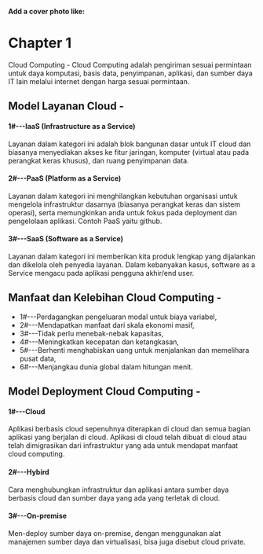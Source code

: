 **Add a cover photo like:**


# Chapter 1

Cloud Computing - Cloud Computing adalah pengiriman sesuai permintaan untuk daya komputasi, basis data, penyimpanan, aplikasi, dan sumber daya IT lain melalui internet dengan harga sesuai permintaan.

## Model Layanan Cloud - 
#### 1#---IaaS (Infrastructure as a Service)
  Layanan dalam kategori ini adalah blok bangunan dasar untuk IT cloud dan biasanya menyediakan akses ke fitur jaringan, komputer (virtual atau pada perangkat keras khusus), dan ruang penyimpanan data.
#### 2#---PaaS (Platform as a Service)
  Layanan dalam kategori ini menghilangkan kebutuhan organisasi untuk mengelola infrastruktur dasarnya (biasanya perangkat keras dan sistem operasi), serta memungkinkan anda untuk fokus pada deployment dan pengelolaan aplikasi. Contoh PaaS yaitu github.
#### 3#---SaaS (Software as a Service)
  Layanan dalam kategori ini memberikan kita produk lengkap yang dijalankan dan dikelola oleh penyedia layanan. Dalam kebanyakan kasus, software as a Service mengacu pada aplikasi pengguna akhir/end user.

## Manfaat dan Kelebihan Cloud Computing - 
- 1#---Perdagangkan pengeluaran modal untuk biaya variabel, 
- 2#---Mendapatkan manfaat dari skala ekonomi masif, 
- 3#---Tidak perlu menebak-nebak kapasitas, 
- 4#---Meningkatkan kecepatan dan ketangkasan, 
- 5#---Berhenti menghabiskan uang untuk menjalankan dan memelihara pusat data, 
- 6#---Menjangkau dunia global dalam hitungan menit.

## Model Deployment Cloud Computing - 
#### 1#---Cloud
Aplikasi berbasis cloud sepenuhnya diterapkan di cloud dan semua bagian aplikasi yang berjalan di cloud. Aplikasi di cloud telah dibuat di cloud atau telah dimigrasikan dari infrastruktur yang ada untuk mendapat manfaat cloud computing.
#### 2#---Hybird
Cara menghubungkan infrastruktur dan aplikasi antara sumber daya berbasis cloud dan sumber daya yang ada yang terletak di cloud.
#### 3#---On-premise
Men-deploy sumber daya on-premise, dengan menggunakan alat manajemen sumber daya dan virtualisasi, bisa juga disebut cloud private.


